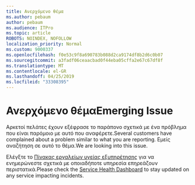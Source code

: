 ```yaml
---
title: Ανερχόμενο θέμα
ms.author: pebaum
author: pebaum
ms.audience: ITPro
ms.topic: article
ROBOTS: NOINDEX, NOFOLLOW
localization_priority: Normal
ms.custom: 9000337
ms.openlocfilehash: f0e53c9f8a690783b088d2ca9174df8b2d6c0b07
ms.sourcegitcommit: a3fadf06ceaacbad0f44eba05cffa2e67c67df8f
ms.translationtype: MT
ms.contentlocale: el-GR
ms.lasthandoff: 04/25/2019
ms.locfileid: "33308395"
---
```

# <a name="emerging-issue"></a><span data-ttu-id="c4a4c-102">Ανερχόμενο θέμα</span><span class="sxs-lookup"><span data-stu-id="c4a4c-102">Emerging Issue</span></span>

<span data-ttu-id="c4a4c-103">Αρκετοί πελάτες έχουν εξέφρασε το παράπονο σχετικά με ένα πρόβλημα που είναι παρόμοιο με αυτό που αναφέρετε.</span><span class="sxs-lookup"><span data-stu-id="c4a4c-103">Several customers have complained about a problem similar to what you are reporting.</span></span> <span data-ttu-id="c4a4c-104">Εμείς αναζήτηση σε αυτό το θέμα.</span><span class="sxs-lookup"><span data-stu-id="c4a4c-104">We are looking into this issue.</span></span>

<span data-ttu-id="c4a4c-105">Ελέγξτε το [Πίνακας εργαλείων υγείας εξυπηρέτησης](https://admin.microsoft.com/adminportal/home#/servicehealth) για να ενημερώνεστε σχετικά με οποιαδήποτε υπηρεσία επηρεάζουν περιστατικά.</span><span class="sxs-lookup"><span data-stu-id="c4a4c-105">Please check the [Service Health Dashboard](https://admin.microsoft.com/adminportal/home#/servicehealth) to stay updated on any service impacting incidents.</span></span>